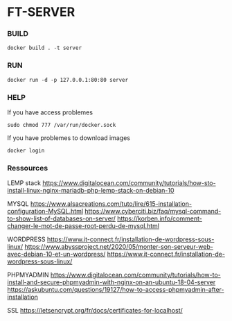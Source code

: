 # FT-SERVER

### BUILD
```
docker build . -t server
```

### RUN

```shell
docker run -d -p 127.0.0.1:80:80 server
```

### HELP
If you have access problemes

```shell
sudo chmod 777 /var/run/docker.sock
```

If you have problemes to download images

```shell
docker login
```

### Ressources

LEMP stack
https://www.digitalocean.com/community/tutorials/how-sto-install-linux-nginx-mariadb-php-lemp-stack-on-debian-10

MYSQL
https://www.alsacreations.com/tuto/lire/615-installation-configuration-MySQL.html
https://www.cyberciti.biz/faq/mysql-command-to-show-list-of-databases-on-server/
https://korben.info/comment-changer-le-mot-de-passe-root-perdu-de-mysql.html

WORDPRESS
https://www.it-connect.fr/installation-de-wordpress-sous-linux/
https://www.abyssproject.net/2020/05/monter-son-serveur-web-avec-debian-10-et-un-wordpress/
https://www.it-connect.fr/installation-de-wordpress-sous-linux/

PHPMYADMIN
https://www.digitalocean.com/community/tutorials/how-to-install-and-secure-phpmyadmin-with-nginx-on-an-ubuntu-18-04-server
https://askubuntu.com/questions/19127/how-to-access-phpmyadmin-after-installation

SSL
https://letsencrypt.org/fr/docs/certificates-for-localhost/
